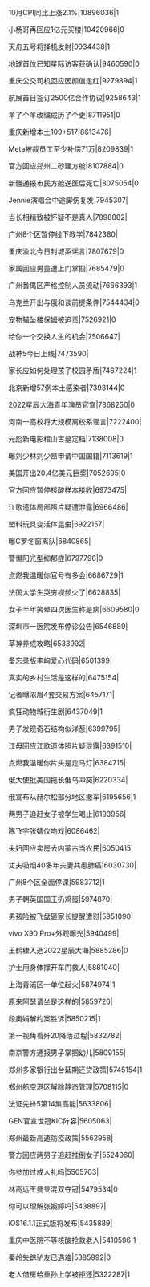 10月CPI同比上涨2.1%|10896036|1

小杨哥再回应1亿元买楼|10420966|0

天舟五号将择机发射|9934438|1

地球首位已知星际访客获确认|9460590|0

重庆公交司机回应因颜值走红|9279894|1

航展首日签订2500亿合作协议|9258643|1

羊了个羊改编成历了个史|8711951|0

重庆新增本土109+517|8613476|

Meta被裁员工至少补偿71万|8209839|1

官方回应郑州二砂建方舱|8107884|0

新疆通报市民方舱送医后死亡|8075054|0

Jennie演唱会中途脚伤复发|7945307|

当长相精致被怀疑不是真人|7898882|

广州8个区暂停线下教学|7842380|

重庆渝北今日封城系谣言|7807679|0

家属回应男童遭上门掌掴|7685479|0

广州番禺区严格控制人员流动|7666393|1

乌克兰开出与俄和谈前提条件|7544434|0

宠物猫坠楼保姆被追责|7526921|0

给你一个交换人生的机会|7506647|

战神5今日上线|7473590|

家长应如何处理孩子校园矛盾|7467224|1

北京新增57例本土感染者|7393144|0

2022星辰大海青年演员官宣|7368250|0

河南一高校将大规模离校系谣言|7222400|

元彪新电影棺山古墓定档|7138008|0

曝刘少林刘少昂申请中国国籍|7113619|1

美国开出20.4亿美元巨奖|7052695|0

官方回应暂停核酸样本接收|6973475|

江歌遗体局部照片疑遭泄露|6966486|

塑料玩具变活体昆虫|6922157|

曝C罗冬窗离队|6840865|

警惕阳光型抑郁症|6797796|0

点燃我温暖你官号有多会|6686729|1

法国大学生哭穷视频火了|6628835|

女子半年笑晕四次医生称是病|6609580|0

深圳市一医院发布停诊公告|6546889|

草神养成攻略|6533992|

备忘录版李峋爱心代码|6501399|

真实的乡村生活是这样的|6475154|

记者曝浓眉4套交易方案|6457171|

疯狂动物城衍生剧|6437049|1

男子发现奇石结构似洋葱|6399795|

江母回应江歌遗体照片疑泄露|6391510|

点燃我温暖你片头是走马灯|6384715|

俄大使批美国拖长俄乌冲突|6220334|

俄宣布从赫尔松部分地区撤军|6195656|1

两男子追赶女子被学生喝止|6193956|

陈飞宇张婧仪吻戏|6086462|

夫妇回应卖房去内蒙古当农民|6050415|

丈夫吸烟40多年夫妻共患肺癌|6030730|

广州8个区全面停课|5983712|1

男子朝英国国王扔鸡蛋|5974870|

男孩险被飞盘砸家长提醒遭怼|5951090|

vivo X90 Pro+外观曝光|5940499|

王鹤棣入选2022星辰大海|5885286|0

护士用身体撑开车门救人|5881040|

上海青浦区一单位起火|5874974|1

原来阿瑟请坐是这样的|5859726|

段奥娟解约案胜诉|5850215|1

第一视角看歼20降落过程|5832782|

南京警方通报男子掌掴幼儿|5809155|

郑州多家银行出台延期还贷政策|5745154|1

郑州航空港区解除静态管理|5708115|0

法证先锋5第14集高能|5633806|

GEN官宣世冠KIC阵容|5605063|

郑州最新高速防疫政策|5562958|

警方回应两男子追赶推倒女子|5524960|

你参加过成人礼吗|5505703|

林高远王曼昱混双夺冠|5479534|0

你可以理解张婉婷吗|5438897|

iOS16.1.1正式版将发布|5435889|

重庆中医院不等核酸抢救老人|5410596|1

秦岭失踪驴友已遇难|5385992|0

老人借房给重孙上学被拒还|5322287|1

